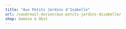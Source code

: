 ```yaml
---
title: "Aux Petits Jardins d'Isabelle"
url: /vaudreuil-dorion/aux-petits-jardins-disabelle/
shop: Gemüse & Obst
---
```

